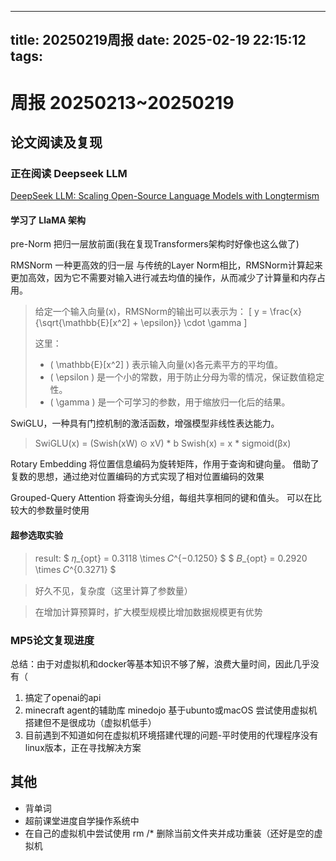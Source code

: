 
---
title: 20250219周报
date: 2025-02-19 22:15:12
tags:
---

# 周报 20250213~20250219

## 论文阅读及复现

### 正在阅读 Deepseek LLM
[DeepSeek LLM: Scaling Open-Source Language Models with Longtermism](https://arxiv.org/abs/2401.02954)

#### 学习了 LlaMA 架构
pre-Norm 把归一层放前面(我在复现Transformers架构时好像也这么做了) 

RMSNorm 一种更高效的归一层
与传统的Layer Norm相比，RMSNorm计算起来更加高效，因为它不需要对输入进行减去均值的操作，从而减少了计算量和内存占用。

> 给定一个输入向量\(x\)，RMSNorm的输出可以表示为：
>\[ y = \frac{x}{\sqrt{\mathbb{E}[x^2] + \epsilon}} \cdot \gamma \]
>
>这里：
> - \( \mathbb{E}[x^2] \) 表示输入向量\(x\)各元素平方的平均值。
> - \( \epsilon \) 是一个小的常数，用于防止分母为零的情况，保证数值稳定性。
> - \( \gamma \) 是一个可学习的参数，用于缩放归一化后的结果。

SwiGLU，一种具有门控机制的激活函数，增强模型非线性表达能力。

> SwiGLU(x) = (Swish(xW) ⊙ xV) * b
> Swish(x) = x * sigmoid(βx)

Rotary Embedding 将位置信息编码为旋转矩阵，作用于查询和键向量。
借助了复数的思想，通过绝对位置编码的方式实现了相对位置编码的效果

Grouped-Query Attention 将查询头分组，每组共享相同的键和值头。
可以在比较大的参数量时使用

#### 超参选取实验
>result:
> $ 𝜂_{opt} = 0.3118 \times 𝐶^{−0.1250} $
> $ 𝐵_{opt} = 0.2920 \times 𝐶^{0.3271} $

> 好久不见，复杂度（这里计算了参数量）

> 在增加计算预算时，扩大模型规模比增加数据规模更有优势

### MP5论文复现进度

总结：由于对虚拟机和docker等基本知识不够了解，浪费大量时间，因此几乎没有（

1. 搞定了openai的api
2. minecraft agent的辅助库 minedojo 基于ubunto或macOS 尝试使用虚拟机搭建但不是很成功（虚拟机低手）
3. 目前遇到不知道如何在虚拟机环境搭建代理的问题-平时使用的代理程序没有linux版本，正在寻找解决方案

## 其他

- 背单词
- 超前课堂进度自学操作系统中
- 在自己的虚拟机中尝试使用 rm /* 删除当前文件夹并成功重装（还好是空的虚拟机
